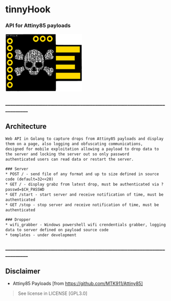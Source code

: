 # tinnyHook
### API for Attiny85 payloads
<p align="left">
<img src="imgs/tinnyHook.png" width="240" height="180">
</p>

### _________________________________________________________________________
## Architecture
````
Web API in Golang to capture drops from Attiny85 payloads and display them on a page, also logging and obfuscating communications,
designed for mobile exploitation allowing a payload to drop data to the server and locking the server out so only password
authenticated users can read data or restart the server.
````
````
### Server
* POST / - send file of any format and up to size defined in source code (default=32<<20) 
* GET / - display grabz from latest drop, must be authenticated via ?passwd=$CH_PASSWD
* GET /start - start server and receive notification of time, must be authenticated 
* GET /stop - stop server and receive notification of time, must be authenticated 
````
````
### Dropper
* wifi_grabber - Windows powershell wifi crendentials grabber, logging data to server defined on payload source code
* templates - under development
````

### _________________________________________________________________________
## Disclaimer
* Attiny85 Payloads [from https://github.com/MTK911/Attiny85]
> See license in LICENSE [GPL3.0]
